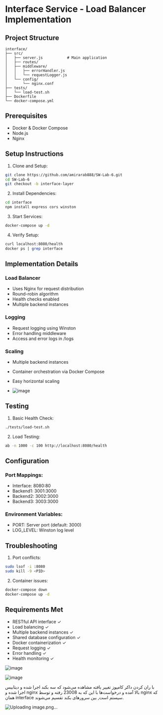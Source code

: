 # Interface Service - Load Balancer Implementation

## Project Structure
```
interface/
├── src/
│   ├── server.js           # Main application
│   ├── routes/
│   ├── middleware/
│   │   ├── errorHandler.js
│   │   └── requestLogger.js
│   └── config/
│       └── nginx.conf
├── tests/
│   └── load-test.sh
├── Dockerfile
└── docker-compose.yml
```

## Prerequisites
- Docker & Docker Compose
- Node.js
- Nginx

## Setup Instructions

1. Clone and Setup:
```bash
git clone https://github.com/amirarab888/SW-Lab-6.git
cd SW-Lab-6
git checkout -b interface-layer
```

2. Install Dependencies:
```bash
cd interface
npm install express cors winston
```

3. Start Services:
```bash
docker-compose up -d
```

4. Verify Setup:
```bash
curl localhost:8080/health
docker ps | grep interface
```

## Implementation Details

### Load Balancer
- Uses Nginx for request distribution
- Round-robin algorithm
- Health checks enabled
- Multiple backend instances

### Logging
- Request logging using Winston
- Error handling middleware
- Access and error logs in /logs

### Scaling
- Multiple backend instances
- Container orchestration via Docker Compose
- Easy horizontal scaling

- ![image](https://github.com/user-attachments/assets/f4750bd8-cc90-42e4-b83d-5ef397d727e8)


## Testing

1. Basic Health Check:
```bash
./tests/load-test.sh
```

2. Load Testing:
```bash
ab -n 1000 -c 100 http://localhost:8080/health
```

## Configuration

### Port Mappings:
- Interface: 8080:80
- Backend1: 3001:3000
- Backend2: 3002:3000
- Backend3: 3003:3000

### Environment Variables:
- PORT: Server port (default: 3000)
- LOG_LEVEL: Winston log level

## Troubleshooting

1. Port conflicts:
```bash
sudo lsof -i :8080
sudo kill -9 <PID>
```

2. Container issues:
```bash
docker-compose down
docker-compose up -d
```

## Requirements Met
- RESTful API interface ✓
- Load balancing ✓
- Multiple backend instances ✓
- Shared database configuration ✓
- Docker containerization ✓
- Request logging ✓
- Error handling ✓
- Health monitoring ✓


![image](https://github.com/user-attachments/assets/3251aac9-42c2-4c5f-b587-cd5202cc8268)

![image](https://github.com/user-attachments/assets/e31c78ad-a22c-41f0-9a11-a4d81c9a83ba)

با ران کردن داکر کامپوز تغییر یافته مشاهده می‌شود که سه بکند اجرا شده و دیتابیس اجرا شده و nginx بالا آمده و درخواست‌ها با این که به 23008 رفته و توسط nginx که همان interface سیستم است, بین سرورهای بکند تقسیم می‌شوند.

![Uploading image.png…]()
